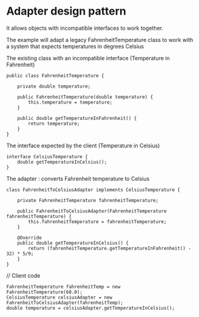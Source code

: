 # Adapter design pattern

It allows objects with incompatible interfaces to work together.

The example will adapt a legacy FahrenheitTemperature class to work with a system that expects temperatures in degrees Celsius

The existing class with an incompatible interface (Temperature in Fahrenheit)
```
public class FahrenheitTemperature {

    private double temperature;

    public FahrenheitTemperature(double temperature) {
        this.temperature = temperature;
    }

    public double getTemperatureInFahrenheit() {
        return temperature;
    }
}
```

The interface expected by the client (Temperature in Celsius)
```
interface CelsiusTemperature {
    double getTemperatureInCelsius();
}
```

The adapter : converts Fahrenheit temperature to Celsius
```
class FahrenheitToCelsiusAdapter implements CelsiusTemperature {

    private FahrenheitTemperature fahrenheitTemperature;

    public FahrenheitToCelsiusAdapter(FahrenheitTemperature fahrenheitTemperature) {
        this.fahrenheitTemperature = fahrenheitTemperature;
    }

    @Override
    public double getTemperatureInCelsius() {
        return (fahrenheitTemperature.getTemperatureInFahrenheit() - 32) * 5/9;
    }
}
```

// Client code
```
FahrenheitTemperature fahrenheitTemp = new FahrenheitTemperature(68.0);
CelsiusTemperature celsiusAdapter = new FahrenheitToCelsiusAdapter(fahrenheitTemp);
double temperature = celsiusAdapter.getTemperatureInCelsius();
```


